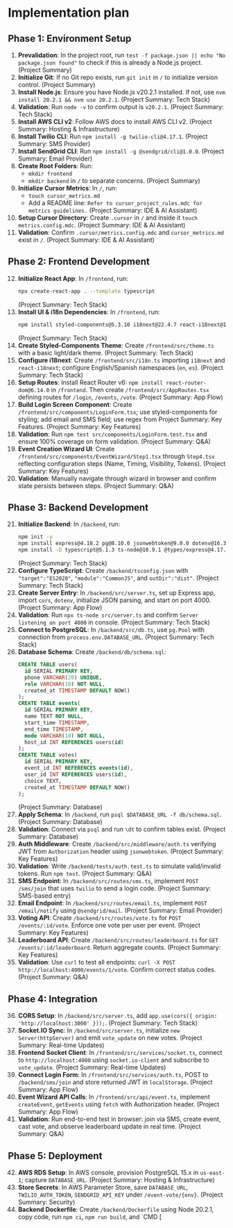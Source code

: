 # Implementation plan

## Phase 1: Environment Setup

1. **Prevalidation**: In the project root, run `test -f package.json || echo "No package.json found"` to check if this is already a Node.js project. (Project Summary)
2. **Initialize Git**: If no Git repo exists, run `git init` in `/` to initialize version control. (Project Summary)
3. **Install Node.js**: Ensure you have Node.js v20.2.1 installed. If not, use `nvm install 20.2.1 && nvm use 20.2.1`. (Project Summary: Tech Stack)
4. **Validation**: Run `node -v` to confirm output is `v20.2.1`. (Project Summary: Tech Stack)
5. **Install AWS CLI v2**: Follow AWS docs to install AWS CLI v2. (Project Summary: Hosting & Infrastructure)
6. **Install Twilio CLI**: Run `npm install -g twilio-cli@4.17.1`. (Project Summary: SMS Provider)
7. **Install SendGrid CLI**: Run `npm install -g @sendgrid/cli@1.0.0`. (Project Summary: Email Provider)
8. **Create Root Folders**: Run:
   - `mkdir frontend`
   - `mkdir backend`
   in `/` to separate concerns. (Project Summary)
9. **Initialize Cursor Metrics**: In `/`, run:
   - `touch cursor_metrics.md`
   - Add a README line: `Refer to cursor_project_rules.mdc for metrics guidelines.`
   (Project Summary: IDE & AI Assistant)
10. **Setup Cursor Directory**: Create `.cursor` in `/` and inside it `touch metrics.config.mdc`. (Project Summary: IDE & AI Assistant)
11. **Validation**: Confirm `.cursor/metrics.config.mdc` and `cursor_metrics.md` exist in `/`. (Project Summary: IDE & AI Assistant)

## Phase 2: Frontend Development

12. **Initialize React App**: In `/frontend`, run:
    ```bash
    npx create-react-app . --template typescript
    ```
    (Project Summary: Tech Stack)
13. **Install UI & i18n Dependencies**: In `/frontend`, run:
    ```bash
    npm install styled-components@5.3.10 i18next@22.4.7 react-i18next@12.2.0 socket.io-client@4.6.2
    ```
    (Project Summary: Tech Stack)
14. **Create Styled-Components Theme**: Create `/frontend/src/theme.ts` with a basic light/dark theme. (Project Summary: Tech Stack)
15. **Configure i18next**: Create `/frontend/src/i18n.ts` importing `i18next` and `react-i18next`; configure English/Spanish namespaces (`en`, `es`). (Project Summary: Tech Stack)
16. **Setup Routes**: Install React Router v6: `npm install react-router-dom@6.14.0` in `/frontend`. Then create `/frontend/src/AppRoutes.tsx` defining routes for `/login`, `/events`, `/vote`. (Project Summary: App Flow)
17. **Build Login Screen Component**: Create `/frontend/src/components/LoginForm.tsx`; use styled-components for styling; add email and SMS field; use regex from Project Summary: Key Features. (Project Summary: Key Features)
18. **Validation**: Run `npm test src/components/LoginForm.test.tsx` and ensure 100% coverage on form validation. (Project Summary: Q&A)
19. **Event Creation Wizard UI**: Create `/frontend/src/components/EventWizard/Step1.tsx` through `Step4.tsx` reflecting configuration steps (Name, Timing, Visibility, Tokens). (Project Summary: Key Features)
20. **Validation**: Manually navigate through wizard in browser and confirm state persists between steps. (Project Summary: Q&A)

## Phase 3: Backend Development

21. **Initialize Backend**: In `/backend`, run:
    ```bash
    npm init -y
    npm install express@4.18.2 pg@8.10.0 jsonwebtoken@9.0.0 dotenv@16.3.1 twilio@4.17.1 @sendgrid/mail@7.16.1 socket.io@4.6.2 cors@2.8.5
    npm install -D typescript@5.1.3 ts-node@10.9.1 @types/express@4.17.19 @types/node@20.4.2
    ```
    (Project Summary: Tech Stack)
22. **Configure TypeScript**: Create `/backend/tsconfig.json` with `"target":"ES2020"`, `"module":"CommonJS"`, and `outDir":"dist"`. (Project Summary: Tech Stack)
23. **Create Server Entry**: In `/backend/src/server.ts`, set up Express app, import `cors`, `dotenv`, initialize JSON parsing, and start on port 4000. (Project Summary: App Flow)
24. **Validation**: Run `npx ts-node src/server.ts` and confirm `Server listening on port 4000` in console. (Project Summary: Tech Stack)
25. **Connect to PostgreSQL**: In `/backend/src/db.ts`, use `pg.Pool` with connection from `process.env.DATABASE_URL`. (Project Summary: Tech Stack)
26. **Database Schema**: Create `/backend/db/schema.sql`:
    ```sql
    CREATE TABLE users(
      id SERIAL PRIMARY KEY,
      phone VARCHAR(20) UNIQUE,
      role VARCHAR(10) NOT NULL,
      created_at TIMESTAMP DEFAULT NOW()
    );
    CREATE TABLE events(
      id SERIAL PRIMARY KEY,
      name TEXT NOT NULL,
      start_time TIMESTAMP,
      end_time TIMESTAMP,
      mode VARCHAR(10) NOT NULL,
      host_id INT REFERENCES users(id)
    );
    CREATE TABLE votes(
      id SERIAL PRIMARY KEY,
      event_id INT REFERENCES events(id),
      user_id INT REFERENCES users(id),
      choice TEXT,
      created_at TIMESTAMP DEFAULT NOW()
    );
    ```
    (Project Summary: Database)
27. **Apply Schema**: In `/backend`, run `psql $DATABASE_URL -f db/schema.sql`. (Project Summary: Database)
28. **Validation**: Connect via `psql` and run `\dt` to confirm tables exist. (Project Summary: Database)
29. **Auth Middleware**: Create `/backend/src/middleware/auth.ts` verifying JWT from `Authorization` header using `jsonwebtoken`. (Project Summary: Key Features)
30. **Validation**: Write `/backend/tests/auth.test.ts` to simulate valid/invalid tokens. Run `npm test`. (Project Summary: Q&A)
31. **SMS Endpoint**: In `/backend/src/routes/sms.ts`, implement `POST /sms/join` that uses `twilio` to send a login code. (Project Summary: SMS-based entry)
32. **Email Endpoint**: In `/backend/src/routes/email.ts`, implement `POST /email/notify` using `@sendgrid/mail`. (Project Summary: Email Provider)
33. **Voting API**: Create `/backend/src/routes/vote.ts` for `POST /events/:id/vote`. Enforce one vote per user per event. (Project Summary: Key Features)
34. **Leaderboard API**: Create `/backend/src/routes/leaderboard.ts` for `GET /events/:id/leaderboard`. Return aggregate counts. (Project Summary: Key Features)
35. **Validation**: Use `curl` to test all endpoints: `curl -X POST http://localhost:4000/events/1/vote`. Confirm correct status codes. (Project Summary: Q&A)

## Phase 4: Integration

36. **CORS Setup**: In `/backend/src/server.ts`, add `app.use(cors({ origin: 'http://localhost:3000' }));`. (Project Summary: Tech Stack)
37. **Socket.IO Sync**: In `/backend/src/server.ts`, initialize `new Server(httpServer)` and emit `vote_update` on new votes. (Project Summary: Real-time Updates)
38. **Frontend Socket Client**: In `/frontend/src/services/socket.ts`, connect to `http://localhost:4000` using `socket.io-client` and subscribe to `vote_update`. (Project Summary: Real-time Updates)
39. **Connect Login Form**: In `/frontend/src/services/auth.ts`, POST to `/backend/sms/join` and store returned JWT in `localStorage`. (Project Summary: App Flow)
40. **Event Wizard API Calls**: In `/frontend/src/api/event.ts`, implement `createEvent`, `getEvents` using `fetch` with Authorization header. (Project Summary: App Flow)
41. **Validation**: Run end-to-end test in browser: join via SMS, create event, cast vote, and observe leaderboard update in real time. (Project Summary: Q&A)

## Phase 5: Deployment

42. **AWS RDS Setup**: In AWS console, provision PostgreSQL 15.x in `us-east-1`; capture `DATABASE_URL`. (Project Summary: Hosting & Infrastructure)
43. **Store Secrets**: In AWS Parameter Store, save `DATABASE_URL`, `TWILIO_AUTH_TOKEN`, `SENDGRID_API_KEY` under `/event-vote/{env}`. (Project Summary: Security)
44. **Backend Dockerfile**: Create `/backend/Dockerfile` using Node 20.2.1, copy code, run `npm ci`, `npm run build`, and `CMD [